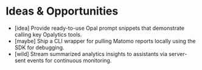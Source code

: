 # Ideas & Opportunities

- [idea] Provide ready-to-use Opal prompt snippets that demonstrate calling key Opalytics tools.
- [maybe] Ship a CLI wrapper for pulling Matomo reports locally using the SDK for debugging.
- [wild] Stream summarized analytics insights to assistants via server-sent events for continuous monitoring.
